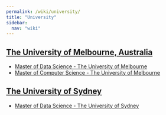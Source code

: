 ```yaml
---
permalink: /wiki/university/
title: "University"
sidebar:
  nav: "wiki"
---
```


## [The University of Melbourne, Australia](https://www.unimelb.edu.au/)

* [Master of Data Science - The University of Melbourne](https://study.unimelb.edu.au/find/courses/graduate/master-of-data-science/)
* [Master of Computer Science - The University of Melbourne](https://study.unimelb.edu.au/find/courses/graduate/master-of-computer-science/)

## [The University of Sydney](https://www.sydney.edu.au/)

* [Master of Data Science - The University of Sydney](https://www.sydney.edu.au/courses/courses/pc/master-of-data-science.html)
